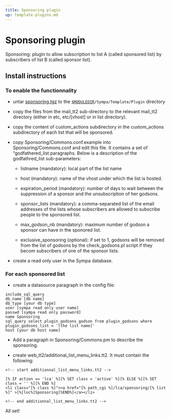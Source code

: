 ```yaml
---
title: Sponsoring plugin
up: template-plugins.md
---
```


Sponsoring plugin
=================

Sponsoring: plugin to allow subscription to list A (called sponsored list) by subscribers of list B (called sponsor list).

Install instructions
--------------------

### To enable the functionnality

  - untar [sponsoring.tgz](https://www.sympa.org/_media/templates_plugins/sponsoring.tgz) to the [``$MODULEDIR``](../layout.md#moduledir)`/Sympa/Template/Plugin` directory

  - copy the files from the mail\_tt2 sub-directory to the relevant mail\_tt2 directory (either in etc, etc/\[vhost\] or in list directory).

  - copy the content of custom\_actions subdirectory in the custom\_actions subdirectory of each list that will be sponsored.

  - copy Sponsoring/Commons.conf.example into Sponsoring/Commons.conf and edit this file. It contains a set of “godfathered\_list paragraphs. Below is a description of the godfathred\_list sub-parameters:

      - listname (mandatory): local part of the list name

      - host (mandatory): name of the vhost under which the list is hosted.

      - expiration\_period (mandatory): number of days to wait between the suppression of a sponsor and the unsubscription of her godsons.

      - sponsor\_lists (mandatory): a comma-separated list of the email addresses of the lists whose subscribers are allowed to subscribe people to the sponsored list.

      - max\_godson\_nb (mandatory): maximum number of godson a sponsor can have in the sponored list.

      - exclusive\_sponsoring (optional): if set to 1, godsons will be removed from the list of godsons by the check\_godsons.pl script if they becom subscribers of one of the sponsor lists.

  - create a read only user in the Sympa database.

### For each sponsored list

  - create a datasource paragraph in the config file:

``` code
include_sql_query
db_name [db name]
db_type [your db type]
user [sympa read only user name]
passwd [sympa read only password]
name Sponsoring
sql_query select plugin_godsons_godson from plugin_godsons where plugin_godsons_list = '[the list name]'
host [your db host name]
```

  - Add a paragraph in Sponsoring/Commons.pm to describe the sponsoring.

  - create web\_tt2/additional\_list\_menu\_links.tt2. It must contain the following:

``` code
<!-- start additionnal_list_menu_links.tt2 -->

[% IF action == 'lca' %][% SET class = 'active' %][% ELSE %][% SET class = '' %][% END %]
<li class="[% class %]"><a href="[% path_cgi %]/lca/sponsoring/[% list %]" >[%|loc%]Sponsoring[%END%]</a></li>

<!-- end additionnal_list_menu_links.tt2 -->
```

All set!
